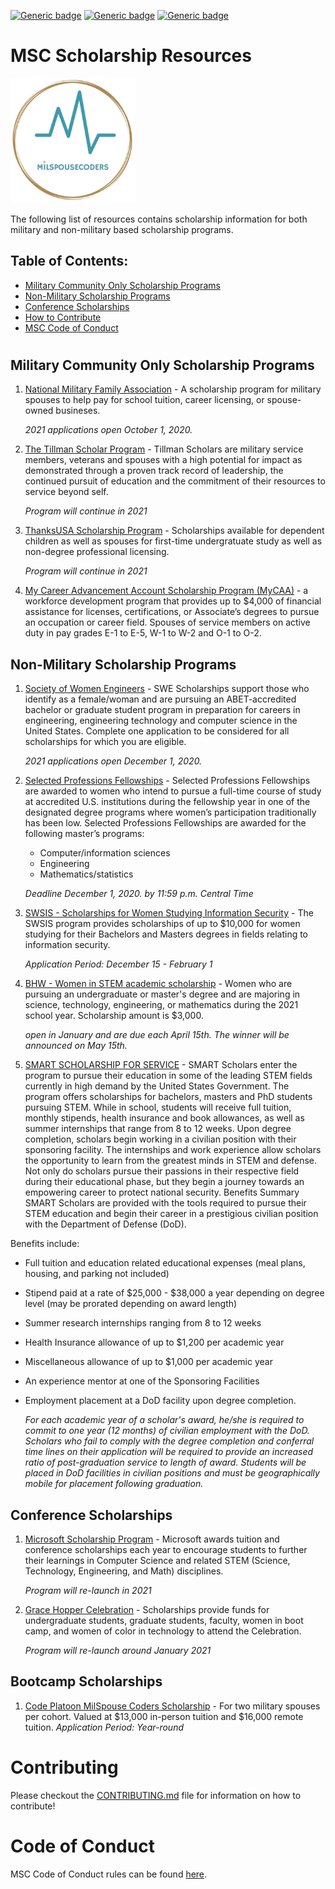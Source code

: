 [![Generic badge](https://img.shields.io/badge/MilSpouseCoders-Beginner-teal.svg)](https://shields.io/)
[![Generic badge](https://img.shields.io/badge/MilSpouseCoders-Scholarships-green.svg)](https://shields.io/)
[![Generic badge](https://img.shields.io/badge/PRs-Welcome-green.svg)](https://shields.io/)

# MSC Scholarship Resources

<img style="left" src="assets/msc-Logo6inx6inText-TransparentBg.png" width="200" />

The following list of resources contains scholarship information for both military and non-military based scholarship programs.

## Table of Contents:

- [Military Community Only Scholarship Programs](#military-community-only-scholarship-programs)
- [Non-Military Scholarship Programs](#non-military-scholarship-programs)
- [Conference Scholarships](#conference-scholarships)
- [How to Contribute](#contributing)
- [MSC Code of Conduct](#code-of-conduct)

#

## Military Community Only Scholarship Programs

1. [National Military Family Association](https://www.militaryfamily.org/programs/spouses-scholarships/) - A scholarship program for military spouses to help pay for school tuition, career licensing, or spouse-owned busineses.

   _2021 applications open October 1, 2020._

2. [The Tillman Scholar Program](https://pattillmanfoundation.org/apply-to-be-a-scholar/) - Tillman Scholars are military service members, veterans and spouses with a high potential for impact as demonstrated through a proven track record of leadership, the continued pursuit of education and the commitment of their resources to service beyond self.

   _Program will continue in 2021_

3. [ThanksUSA Scholarship Program](https://www.thanksusa.org/scholarships.html) - Scholarships available for dependent children as well as spouses for first-time undergratuate study as well as non-degree professional licensing.

   _Program will continue in 2021_

4. [My Career Advancement Account Scholarship Program (MyCAA)](https://mycaa.militaryonesource.mil/mycaa) - a workforce development program that provides up to \$4,000 of financial assistance for licenses, certifications, or Associate’s degrees to pursue an occupation or career field. Spouses of service members on active duty in pay grades E-1 to E-5, W-1 to W-2 and O-1 to O-2.

## Non-Military Scholarship Programs

1. [Society of Women Engineers](https://swe.org/scholarships/) - SWE Scholarships support those who identify as a female/woman and are pursuing an ABET-accredited bachelor or graduate student program in preparation for careers in engineering, engineering technology and computer science in the United States. Complete one application to be considered for all scholarships for which you are eligible.

   _2021 applications open December 1, 2020._

2. [Selected Professions Fellowships](https://www.aauw.org/resources/programs/fellowships-grants/current-opportunities/selected-professions-fellowships/) -
   Selected Professions Fellowships are awarded to women who intend to pursue a full-time course of study at accredited U.S. institutions during the fellowship year in one of the designated degree programs where women’s participation traditionally has been low.
   Selected Professions Fellowships are awarded for the following master’s programs:

   - Computer/information sciences
   - Engineering
   - Mathematics/statistics

   _Deadline December 1, 2020. by 11:59 p.m. Central Time_

3. [SWSIS - Scholarships for Women Studying Information Security](https://cra.org/cra-wp/scholarships-and-awards/scholarships/swsis/) - The SWSIS program provides scholarships of up to \$10,000 for women studying for their Bachelors and Masters degrees in fields relating to information security.

   _Application Period: December 15 - February 1_

4. [BHW - Women in STEM academic scholarship](https://thebhwgroup.com/scholarship) - Women who are pursuing an undergraduate or master's degree and are majoring in science, technology, engineering, or mathematics during the 2021 school year. Scholarship amount is \$3,000.

   _open in January and are due each April 15th. The winner will be announced on May 15th._

5. [SMART SCHOLARSHIP FOR SERVICE](https://www.smartscholarship.org/smart?id=scholarship_application_part_i) - SMART Scholars enter the program to pursue their education in some of the leading STEM fields currently in high demand by the United States Government. The program offers scholarships for bachelors, masters and PhD students pursuing STEM. While in school, students will receive full tuition, monthly stipends, health insurance and book allowances, as well as summer internships that range from 8 to 12 weeks. Upon degree completion, scholars begin working in a civilian position with their sponsoring facility. The internships and work experience allow scholars the opportunity to learn from the greatest minds in STEM and defense. Not only do scholars pursue their passions in their respective field during their educational phase, but they begin a journey towards an empowering career to protect national security.
   Benefits Summary
   SMART Scholars are provided with the tools required to pursue their STEM education and begin their career in a prestigious civilian position with the Department of Defense (DoD).

Benefits include:

- Full tuition and education related educational expenses (meal plans, housing, and parking not included)
- Stipend paid at a rate of $25,000 - $38,000 a year depending on degree level (may be prorated depending on award length)
- Summer research internships ranging from 8 to 12 weeks
- Health Insurance allowance of up to \$1,200 per academic year
- Miscellaneous allowance of up to \$1,000 per academic year
- An experience mentor at one of the Sponsoring Facilities
- Employment placement at a DoD facility upon degree completion.

  _For each academic year of a scholar's award, he/she is required to commit to one year (12 months) of civilian employment with the DoD. Scholars who fail to comply with the degree completion and conferral time lines on their application will be required to provide an increased ratio of post-graduation service to length of award. Students will be placed in DoD facilities in civilian positions and must be geographically mobile for placement following graduation._

## Conference Scholarships

1. [Microsoft Scholarship Program](https://careers.microsoft.com/students/us/en/usscholarshipprogram) - Microsoft awards tuition and conference scholarships each year to encourage students to further their learnings in Computer Science and related STEM (Science, Technology, Engineering, and Math) disciplines.

   _Program will re-launch in 2021_

2. [Grace Hopper Celebration](https://ghc.anitab.org/attend/scholarships/) - Scholarships provide funds for undergraduate students, graduate students, faculty, women in boot camp, and women of color in technology to attend the Celebration.

   _Program will re-launch around January 2021_

## Bootcamp Scholarships

1.  [Code Platoon MilSpouse Coders Scholarship](https://www.codeplatoon.org/scholarships/) - For two military spouses per cohort.
    Valued at $13,000 in-person tuition and $16,000 remote tuition.
    _Application Period: Year-round_

# Contributing

Please checkout the [CONTRIBUTING.md](CONTRIBUTING.md) file for information on how to contribute!

# Code of Conduct

MSC Code of Conduct rules can be found [here](CODE_OF_CONDUCT.md).
